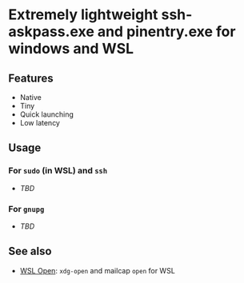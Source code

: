 # Extremely lightweight ssh-askpass.exe and pinentry.exe for windows and WSL

## Features

- Native
- Tiny
- Quick launching
- Low latency

## Usage

### For `sudo` (in WSL) and `ssh`

- *TBD*

### For `gnupg`

- *TBD*

## See also

- [WSL Open](https://github.com/jagd/wslopen): `xdg-open` and mailcap `open` for WSL
